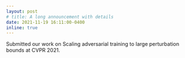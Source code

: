 ```yaml
---
layout: post
# title: A long announcement with details
date: 2021-11-19 16:11:00-0400
inline: true
---
```


Submitted our work on Scaling adversarial training to large perturbation bounds at CVPR 2021.

